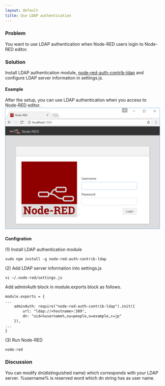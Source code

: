 ```yaml
---
layout: default
title: Use LDAP authentication
---
```


### Problem

You want to use LDAP authentication when Node-RED users login to Node-RED editor.

### Solution

Install LDAP authentication module, [node-red-auth-contrib-ldap](https://www.npmjs.com/package/node-red-auth-contrib-ldap) and configure LDAP server information in settings.js.

#### Example

After the setup, you can use LDAP authentication when you access to Node-RED editor.
![](/images/auth/auth-login.png)


#### Configration

(1) Install LDAP authentication module
```
sudo npm install -g node-red-auth-contrib-ldap
```

(2) Add LDAP server information into settings.js
```
vi ~/.node-red/settings.js
```
Add adminAuth block in module.exports block as follows.
```
module.exports = {
...
    adminAuth: require("node-red-auth-contrib-ldap").init({
        url: "ldap://<hostname>:389",
        dn: "uid=%username%,ou=people,o=example,c=jp"
    }),
...
}
```

(3) Run Node-RED
```
node-red
```

### Discussion

You can modify dn(distinguished name) which corresponds with your LDAP server.
%username% is reserved word which dn string has as user name.

